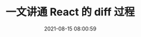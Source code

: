 ---
title: 一文讲通 React 的 diff 过程
date: 2021-08-15 08:00:59
tags: 
  - react
  - 从 0 到 1 系列
categories: react
---